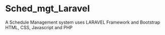 # Sched_mgt_Laravel

A Schedule Management system uses 
LARAVEL Framework and Bootstrap
HTML, CSS, Javascript and PHP
